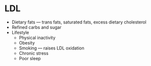 # LDL

* Dietary fats — trans fats, saturated fats, excess dietary cholesterol
* Refined carbs and sugar
* Lifestyle
  * Physical inactivity
  * Obesity
  * Smoking — raises LDL oxidation
  * Chronic stress
  * Poor sleep
